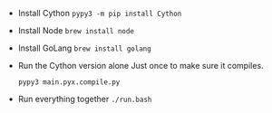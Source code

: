 - Install Cython
    `pypy3 -m pip install Cython`

- Install Node
    `brew install node`

- Install GoLang
    `brew install golang`

- Run the Cython version alone
    Just once to make sure it compiles.

    `pypy3 main.pyx.compile.py`

- Run everything together
    `./run.bash`
